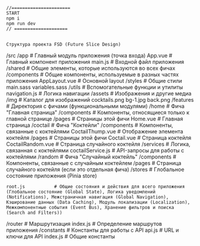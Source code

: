     //======================
    START 
    npm i 
    npm run dev
    // ====================


    Структура проекта FSD (Future Slice Design)


/src
  /app                # Главный модуль приложения (точка входа)
    App.vue           # Главный компонент приложения
    main.js           # Входной файл приложения
  /shared             # Общие элементы, которые используются во всех фичах
    /components       # Общие компоненты, используемые в разных частях приложения
      AppLayout.vue   # Основной layout
    /styles           # Общие стили
      main.sass
      variables.sass
    /utils            # Вспомогательные функции и утилиты
      navigation.js   # Логика навигации
    /assets           # Изображения и другие медиа
      /img            # Каталог для изображений
        cocktails.png
        bg-1.jpg
        back.png
  /features           # Директория с фичами (функциональными модулями)
    /home             # Фича "Главная страница"
      /components     # Компоненты, относящиеся только к главной странице
      /pages          # Страницы этой фичи
        Home.vue      # Главная страница
    /coctail          # Фича "Коктейли"
      /components     # Компоненты, связанные с коктейлями
        CoctailThump.vue   # Отображение элемента коктейля
      /pages          # Страницы этой фичи
        Coctail.vue       # Страница коктейля
        CoctailRandom.vue # Страница случайного коктейля
      /services       # Логика, связанная с коктейлями
        coctailService.js  # API-запросы для работы с коктейлями
    /random           # Фича "Случайный коктейль"
      /components     # Компоненты, связанные с случайным коктейлем
      /pages          # Страница случайного коктейля (если это отдельная фича)
  /stores             # Глобальное состояние приложения (Pinia store)
  
    root.js           # Общие состояния и действия для всего приложения (Глобальное состояние (Global State), Логика уведомлений   
    (Notifications), Межстраничная навигация (Global Navigation), Кэширование данных (Data Caching), Модуль локализации (Localization), Межкомпонентные события (Event Bus), Хранение фильтров и поиска (Search and Filters))
  
  /router             # Маршрутизация
    index.js          # Определение маршрутов приложения
  /constants          # Константы для работы с API
    api.js            # URL и ключи для API
    index.js          # Общие константы


